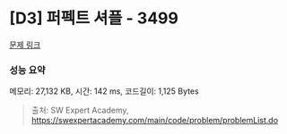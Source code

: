 # [D3] 퍼펙트 셔플 - 3499 

[문제 링크](https://swexpertacademy.com/main/code/problem/problemDetail.do?contestProbId=AWGsRbk6AQIDFAVW) 

### 성능 요약

메모리: 27,132 KB, 시간: 142 ms, 코드길이: 1,125 Bytes



> 출처: SW Expert Academy, https://swexpertacademy.com/main/code/problem/problemList.do